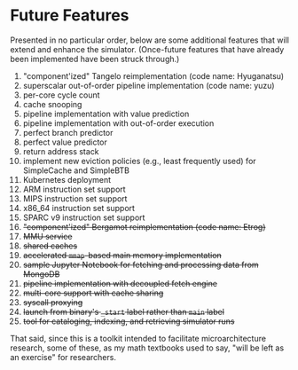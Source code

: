 # Future Features

Presented in no particular order, below are some additional features that will
extend and enhance the simulator. (Once-future features that have already been
implemented have been struck through.)

1. "component'ized" Tangelo reimplementation (code name: Hyuganatsu)
1. superscalar out-of-order pipeline implementation (code name: yuzu)
1. per-core cycle count
1. cache snooping
1. pipeline implementation with value prediction
1. pipeline implementation with out-of-order execution
1. perfect branch predictor
1. perfect value predictor
1. return address stack
1. implement new eviction policies (e.g., least frequently used) for SimpleCache and SimpleBTB
1. Kubernetes deployment
1. ARM instruction set support
1. MIPS instruction set support
1. x86_64 instruction set support
1. SPARC v9 instruction set support
1. ~~"component'ized" Bergamot reimplementation (code name: Etrog)~~
1. ~~MMU service~~
1. ~~shared caches~~
1. ~~accelerated `mmap`-based main memory implementation~~
1. ~~sample Jupyter Notebook for fetching and processing data from MongoDB~~
1. ~~pipeline implementation with decoupled fetch engine~~
1. ~~multi-core support with cache sharing~~
1. ~~syscall proxying~~
1. ~~launch from binary's `_start` label rather than `main` label~~
1. ~~tool for cataloging, indexing, and retrieving simulator runs~~

That said, since this is a toolkit intended to facilitate microarchitecture
research, some of these, as my math textbooks used to say, "will be left as
an exercise" for researchers.